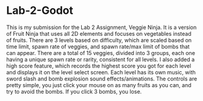 # Lab-2-Godot

This is my submission for the Lab 2 Assignment, Veggie Ninja. It is a version of Fruit Ninja that uses all 2D elements and focuses on vegetables instead of fruits. There are 3 levels based on difficulty, which are scaled based on time limit, spawn rate of veggies, and spawn rate/max limit of bombs that can appear. There are a total of 15 veggies, divided into 3 groups, each one having a unique spawn rate or rarity, consistent for all levels. I also added a high score feature, which records the highest score you got for each level and displays it on the level select screen. Each level has its own music, with sword slash and bomb explosion sound effects/animations. The controls are pretty simple, you just click your mouse on as many fruits as you can, and try to avoid the bombs. If you click 3 bombs, you lose. 
